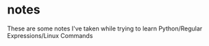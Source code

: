 notes
=====
These are some notes I've taken while trying to learn Python/Regular Expressions/Linux Commands
